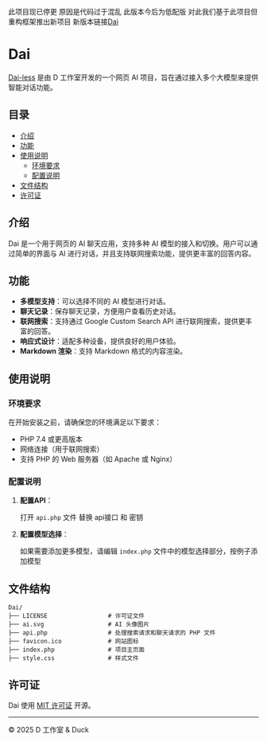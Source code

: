 此项目现已停更 原因是代码过于混乱 此版本今后为低配版
对此我们基于此项目但重构框架推出新项目
新版本链接[Dai](https://github.com/ououduck/Dai) 


# Dai

[Dai-less](https://github.com/ououduck/Dai-less) 是由 D 工作室开发的一个网页 AI 项目，旨在通过接入多个大模型来提供智能对话功能。

## 目录

- [介绍](#介绍)
- [功能](#功能)
- [使用说明](#使用说明)
  - [环境要求](#环境要求)
  - [配置说明](#配置说明)
- [文件结构](#文件结构)
- [许可证](#许可证)

## 介绍

Dai 是一个用于网页的 AI 聊天应用，支持多种 AI 模型的接入和切换。用户可以通过简单的界面与 AI 进行对话，并且支持联网搜索功能，提供更丰富的回答内容。

## 功能

- **多模型支持**：可以选择不同的 AI 模型进行对话。
- **聊天记录**：保存聊天记录，方便用户查看历史对话。
- **联网搜索**：支持通过 Google Custom Search API 进行联网搜索，提供更丰富的回答。
- **响应式设计**：适配多种设备，提供良好的用户体验。
- **Markdown 渲染**：支持 Markdown 格式的内容渲染。

## 使用说明

### 环境要求

在开始安装之前，请确保您的环境满足以下要求：

- PHP 7.4 或更高版本
- 网络连接（用于联网搜索）
- 支持 PHP 的 Web 服务器（如 Apache 或 Nginx）

### 配置说明

1. **配置API**：

   打开 `api.php` 文件 替换 api接口 和 密钥 

2. **配置模型选择**：

   如果需要添加更多模型，请编辑 `index.php` 文件中的模型选择部分，按例子添加模型
## 文件结构

```
Dai/
├── LICENSE                 # 许可证文件
├── ai.svg                  # AI 头像图片
├── api.php                 # 处理搜索请求和聊天请求的 PHP 文件
├── favicon.ico             # 网站图标
├── index.php               # 项目主页面
├── style.css               # 样式文件
```

## 许可证

Dai 使用 [MIT 许可证](LICENSE) 开源。

---

© 2025 D 工作室 & Duck

